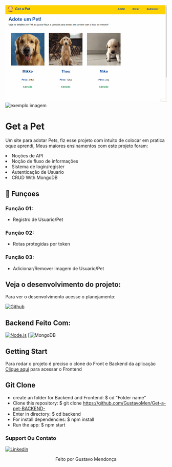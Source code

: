 <img src="./public/readmeGithub/User1.gif" alt="exemplo imagem">
<img src="./public/readmeGithub/User2.gif" alt="exemplo imagem">

# Get a Pet

Um site para adotar Pets, fiz esse projeto com intuito de colocar em pratica oque aprendi, Meus maiores ensinamentos com este projeto foram:
<li> Noções de API
<li> Noção de fluxo de informaçôes
<li> Sistema de login/register 
<li>Autenticação de Usuario
<li> CRUD With MongoDB

## 🔧 Funçoes 

### Função 01:
- Registro de Usuario/Pet

### Função 02:
- Rotas protegidas por token
  
### Função 03:
- Adicionar/Remover imagem de Usuario/Pet 


## Veja o desenvolvimento do projeto:

Para ver o desenvolvimento acesse o planejamento:

[![Github](https://img.shields.io/badge/GitHub-100000?style=for-the-badge&logo=github&logoColor=white)](https://github.com/GustavoMen/Get-a-pet-BACKEND-)




## Backend Feito Com:
[![Node.js](https://img.shields.io/badge/Node.js-43853D?style=for-the-badge&logo=node.js&logoColor=white)](https://developer.mozilla.org/pt-BR/docs/Web/JavaScript)
[![MongoDB](https://img.shields.io/badge/MongoDB-4EA94B?style=for-the-badge&logo=mongodb&logoColor=white)


## Getting Start
  <p>Para rodar o projeto é preciso o clone do Front e Backend da aplicação <a href='https://github.com/GustavoMen/Get-a-pet-FRONTEND-'>Clique aqui</a> para acessar o Frontend</p>
  
## Git Clone

- create an folder for Backend and Frontend: 
$ cd "Folder name"  
- Clone this repository: 
$ git clone https://github.com/GustavoMen/Get-a-pet-BACKEND-
- Enter in directory:
$ cd backend
- For install dependencies:
$ npm install
- Run the app: 
$ npm start



### Support Ou Contato



[![Linkedin](https://img.shields.io/badge/LinkedIn-0077B5?style=for-the-badge&logo=linkedin&logoColor=white)](https://www.linkedin.com/in/gustavomen/)
  
 <p align = 'center' font-weith='bold'> Feito por Gustavo Mendonça

